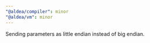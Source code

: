 ```yaml
---
"@aldea/compiler": minor
"@aldea/vm": minor
---
```


Sending parameters as little endian instead of big endian.
